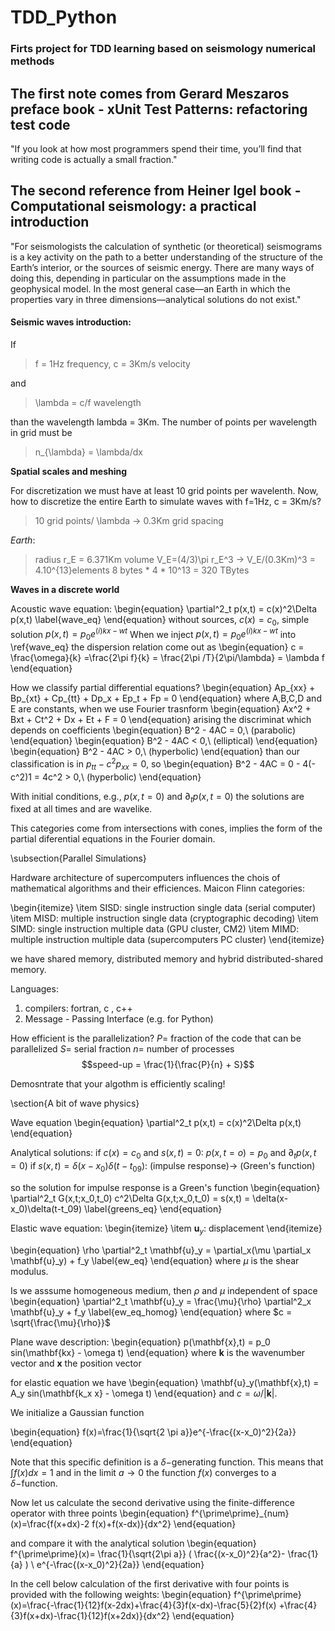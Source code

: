 # TDD_Python

### Firts project for TDD learning based on seismology numerical methods


## The first note comes from Gerard Meszaros preface book - xUnit Test Patterns: refactoring  test code

"If you look at how most programmers spend their time, you’ll find that
writing code is actually a small fraction."

## The second reference from Heiner Igel book - Computational seismology: a practical introduction

"For seismologists the calculation of synthetic (or theoretical) seismograms is a key
activity on the path to a better understanding of the structure of the Earth’s
interior, or the sources of seismic energy. There are many ways of doing this,
depending in particular on the assumptions made in the geophysical model.
In the most general case—an Earth in which the properties vary in three
dimensions—analytical solutions do not exist."

#### Seismic waves introduction:
If
  > f = 1Hz frequency, c = 3Km/s  velocity

and
  > \lambda = c/f wavelength

than the wavelength lambda = 3Km. The number of points per wavelength in grid must be

  > n_{\lambda} = \lambda/dx

**Spatial scales and meshing**

For discretization we must have at least 10 grid points per wavelenth. Now, how to discretize the entire Earth to simulate waves with f=1Hz, c = 3Km/s?

  > 10 grid points/ \lambda -> 0.3Km grid spacing

*Earth*:
  > radius r_E = 6.371Km
  > volume V_E=(4/3)\pi r_E^3 -> V_E/(0.3Km)^3 = 4.10^{13}elements
  > 8 bytes * 4 *  10^13 = 320 TBytes

**Waves in a discrete world**

Acoustic wave equation:
\begin{equation}
  \partial^2_t p(x,t) = c(x)^2\Delta p(x,t)
  \label{wave_eq}
\end{equation}
  without sources, $c(x) = c_0$, simple solution $p(x,t)=p_0 e^{(i)kx-wt}$
When we inject $p(x,t)=p_0 e^{(i)kx-wt}$ into \ref{wave_eq} the dispersion relation come out as
\begin{equation}
  c = \frac{\omega}{k} =\frac{2\pi f}{k} = \frac{2\pi /T}{2\pi/\lambda} = \lambda f
\end{equation}

How we classify partial differential equations?
\begin{equation}
  Ap_{xx} + Bp_{xt} + Cp_{tt} + Dp_x + Ep_t + Fp = 0
\end{equation}
where A,B,C,D and E are constants, when we use Fourier trasnform
\begin{equation}
  Ax^2 + Bxt + Ct^2 + Dx + Et + F = 0
\end{equation}
arising the discriminat which depends on coefficients
\begin{equation}
  B^2 - 4AC = 0,\ (parabolic)
\end{equation}
\begin{equation}
  B^2 - 4AC < 0,\ (elliptical)
\end{equation}
\begin{equation}
  B^2 - 4AC > 0,\ (hyperbolic)
\end{equation}
than our classification is in $p_{tt} - c^2p_{xx} = 0$, so
\begin{equation}
  B^2 - 4AC = 0 - 4(-c^2)1 = 4c^2 > 0,\ (hyperbolic)
\end{equation}

With initial conditions, e.g., $p(x,t=0)$ and $\partial_t p(x,t=0)$ the solutions are fixed at all times and are wavelike.

This categories come from intersections with cones, implies the form of the partial diferential equations in the Fourier domain.

\subsection{Parallel Simulations}

Hardware architecture of supercomputers influences the chois of mathematical algorithms and their efficiences. Maicon Flinn categories:

\begin{itemize}
  \item SISD: single instruction single data (serial computer)
  \item MISD: multiple instruction single data (cryptographic decoding)
  \item SIMD: single instruction multiple data (GPU cluster, CM2)
  \item MIMD: multiple instruction multiple data (supercomputers PC cluster)
\end{itemize}

we have shared memory, distributed memory and hybrid distributed-shared memory.

Languages:
  1) compilers: fortran, c , c++
  2) Message - Passing Interface (e.g. for Python)

How efficient is the parallelization?
  $P =$ fraction of the code that can be parallelized
  $S =$ serial fraction
  $n =$ number of processes
  $$speed-up = \frac{1}{\frac{P}{n} + S}$$


Demosntrate that your algothm is efficiently scaling!

\section{A bit of wave physics}

Wave equation
\begin{equation}
  \partial^2_t p(x,t) = c(x)^2\Delta p(x,t)
\end{equation}

Analytical solutions:
  if $c(x) = c_0$ and $s(x,t) = 0$: $p(x,t=o) = p_0$ and $\partial_t p(x,t=0)$
  if $s(x,t) = \delta(x-x_0)\delta(t-t_09)$: (impulse response)-> (Green's function)

  so the solution for impulse response is a Green's function
  \begin{equation}
    \partial^2_t G(x,t;x_0,t_0) c^2\Delta G(x,t;x_0,t_0) = s(x,t) = \delta(x-x_0)\delta(t-t_09)
    \label{greens_eq}
  \end{equation}

Elastic wave equation:
  \begin{itemize}
    \item $\mathbf{u}_y$: displacement
  \end{itemize}

  \begin{equation}
    \rho \partial^2_t \mathbf{u}_y = \partial_x(\mu \partial_x \mathbf{u}_y) + f_y
    \label{ew_eq}
  \end{equation}
where $\mu$ is the shear modulus.

Is we asssume homogeneous medium, then $\rho$ and $\mu$ independent of space
\begin{equation}
  \partial^2_t \mathbf{u}_y = \frac{\mu}{\rho} \partial^2_x \mathbf{u}_y + f_y
  \label{ew_eq_homog}
\end{equation}
where $c = \sqrt{\frac{\mu}{\rho}}$

Plane wave description:
\begin{equation}
  p(\mathbf{x},t) = p_0 sin(\mathbf{kx} - \omega t)
\end{equation}
where $\mathbf{k}$ is the wavenumber vector and $\mathbf{x}$ the position vector

for elastic equation we have
\begin{equation}
  \mathbf{u}_y(\mathbf{x},t) = A_y sin(\mathbf{k_x x} - \omega t)
\end{equation}
 and $c = \omega/ |\mathbf{k}|$.


 We initialize a Gaussian function

\begin{equation}
f(x)=\frac{1}{\sqrt{2 \pi a}}e^{-\frac{(x-x_0)^2}{2a}}
\end{equation}

Note that this specific definition is a $\delta -$generating function. This means that $\int f(x)dx=1$ and in the limit $a\rightarrow 0$ the function $f(x)$ converges to a $\delta -$function.

Now let us calculate the second derivative using the finite-difference operator with three points
\begin{equation}
f^{\prime\prime}_{num}(x)=\frac{f(x+dx)-2 f(x)+f(x-dx)}{dx^2}
\end{equation}

and compare it with the analytical solution
\begin{equation}
f^{\prime\prime}(x)= \frac{1}{\sqrt{2\pi a}} ( \frac{(x-x_0)^2}{a^2}- \frac{1}{a} ) \ e^{-\frac{(x-x_0)^2}{2a}}
\end{equation}

In the cell below calculation of the first derivative with four points is provided with the following weights:
\begin{equation}
f^{\prime\prime}(x)=\frac{-\frac{1}{12}f(x-2dx)+\frac{4}{3}f(x-dx)-\frac{5}{2}f(x) +\frac{4}{3}f(x+dx)-\frac{1}{12}f(x+2dx)}{dx^2}
\end{equation}
